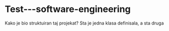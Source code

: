 # Test---software-engineering


Kako je bio struktuiran taj projekat?
Sta je jedna klasa definisala, a sta druga

